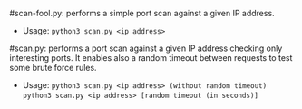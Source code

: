 #scan-fool.py: 
performs a simple port scan against a given IP address.

- Usage: 
`python3 scan.py <ip address>`

#scan.py: 
performs a port scan against a given IP address checking only interesting ports. It enables also a random timeout between requests to test some brute force rules.

- Usage: 
```python3 scan.py <ip address> (without random timeout)```
```python3 scan.py <ip address> [random timeout (in seconds)]```

